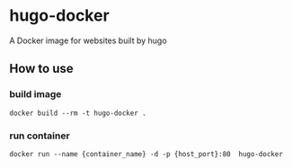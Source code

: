 # hugo-docker
A Docker image for websites built by hugo


## How to use


### build image

```
docker build --rm -t hugo-docker .
```

### run container

```
docker run --name {container_name} -d -p {host_port}:80  hugo-docker
```